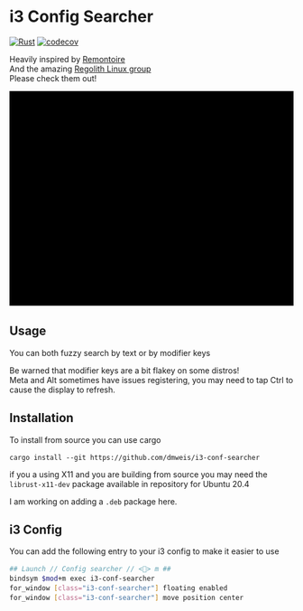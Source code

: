 # i3 Config Searcher

[![Rust](https://github.com/dmweis/i3-conf-searcher/workflows/Rust/badge.svg)](https://github.com/dmweis/i3-conf-searcher/actions)
[![codecov](https://codecov.io/gh/dmweis/i3-conf-searcher/branch/main/graph/badge.svg)](https://codecov.io/gh/dmweis/i3-conf-searcher)

Heavily inspired by [Remontoire](https://github.com/regolith-linux/remontoire)  
And the amazing [Regolith Linux group](https://github.com/regolith-linux)  
Please check them out!

![i3 searcher](pictures/i3_config_searcher_highlighting.gif)

## Usage

You can both fuzzy search by text or by modifier keys

Be warned that modifier keys are a bit flakey on some distros!  
Meta and Alt sometimes have issues registering, you may need to tap Ctrl to cause the display to refresh.

## Installation

To install from source you can use cargo

```shell
cargo install --git https://github.com/dmweis/i3-conf-searcher
```

if you a using X11 and you are building from source you may need the `librust-x11-dev` package available in repository for Ubuntu 20.4

I am working on adding a `.deb` package here.

## i3 Config

You can add the following entry to your i3 config to make it easier to use

```bash
## Launch // Config searcher // <> m ##
bindsym $mod+m exec i3-conf-searcher
for_window [class="i3-conf-searcher"] floating enabled
for_window [class="i3-conf-searcher"] move position center

```
